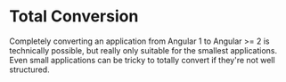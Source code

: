 # Total Conversion

Completely converting an application from Angular 1 to Angular >= 2 is technically
possible, but really only suitable for the smallest applications. Even small
applications can be tricky to totally convert if they're not well structured.
